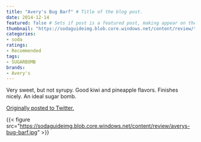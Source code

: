```yaml
---
title: "Avery's Bug Barf" # Title of the blog post.
date: 2014-12-14
featured: false # Sets if post is a featured post, making appear on the home page side bar.
thumbnail: "https://sodaguideimg.blob.core.windows.net/content/review/thumbs/averys-bug-barf.jpg" # Sets thumbnail image appearing inside card on homepage.
categories:
- soda
ratings:
- Recommended
tags:
- SUGARBOMB
brands:
- Avery's
---
```


Very sweet, but not syrupy. Good kiwi and pineapple flavors. Finishes nicely. An ideal sugar bomb.

[Originally posted to Twitter.](https://twitter.com/Cavorter/status/544252349326589953)

{{< figure src="https://sodaguideimg.blob.core.windows.net/content/review/averys-bug-barf.jpg" >}}